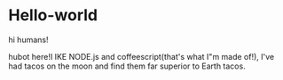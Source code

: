 # Hello-world

hi humans!

hubot here!I IKE NODE.js and coffeescript(that's what I"m made of!),
I've had tacos on the moon and find them far superior to Earth tacos.
